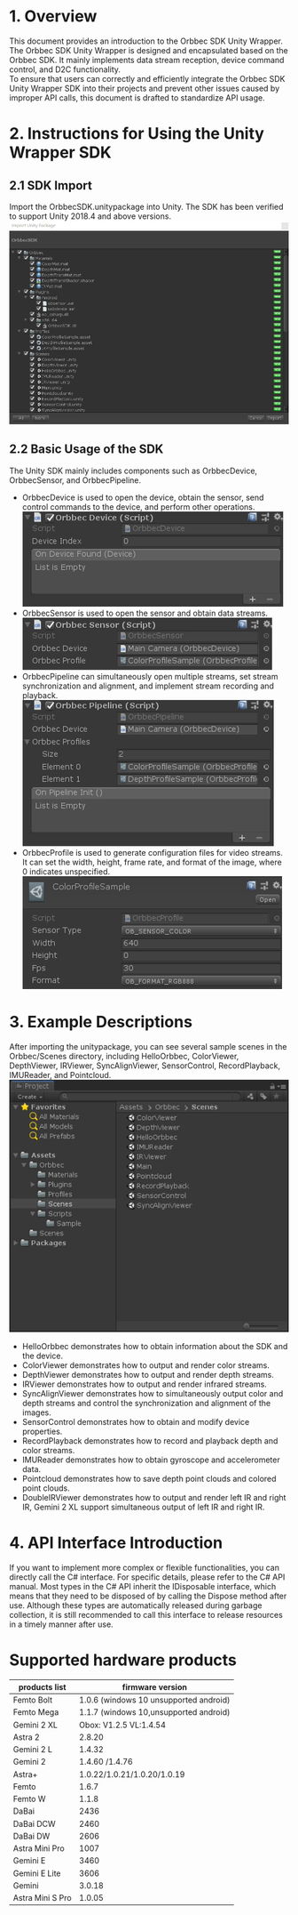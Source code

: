 # 1. Overview

This document provides an introduction to the Orbbec SDK Unity Wrapper. The Orbbec SDK Unity Wrapper is designed and encapsulated based on the Orbbec SDK. It mainly implements data stream reception, device command control, and D2C functionality. <br />To ensure that users can correctly and efficiently integrate the Orbbec SDK Unity Wrapper SDK into their projects and prevent other issues caused by improper API calls, this document is drafted to standardize API usage.

# 2. Instructions for Using the Unity Wrapper SDK

## 2.1 SDK Import

Import the OrbbecSDK.unitypackage into Unity. The SDK has been verified to support Unity 2018.4 and above versions. <br />![image.png](doc/images/import_package.png)

## 2.2 Basic Usage of the SDK

The Unity SDK mainly includes components such as OrbbecDevice, OrbbecSensor, and OrbbecPipeline.

- OrbbecDevice is used to open the device, obtain the sensor, send control commands to the device, and perform other operations. <br />
![](doc/images/orbbec_device.png)<br />
- OrbbecSensor is used to open the sensor and obtain data streams. <br />
![](doc/images/orbbec_sensor.png)<br />
- OrbbecPipeline can simultaneously open multiple streams, set stream synchronization and alignment, and implement stream recording and playback. <br />
![](doc/images/orbbec_pipeline.png)<br />
- OrbbecProfile is used to generate configuration files for video streams. It can set the width, height, frame rate, and format of the image, where 0 indicates unspecified. <br />
![](doc/images/orbbec_profile.png)<br />

# 3. Example Descriptions

After importing the unitypackage, you can see several sample scenes in the Orbbec/Scenes directory, including HelloOrbbec, ColorViewer, DepthViewer, IRViewer, SyncAlignViewer, SensorControl, RecordPlayback, IMUReader, and Pointcloud. <br />![image.png](doc/images/sample_scene.png)

- HelloOrbbec demonstrates how to obtain information about the SDK and the device.
- ColorViewer demonstrates how to output and render color streams.
- DepthViewer demonstrates how to output and render depth streams.
- IRViewer demonstrates how to output and render infrared streams.
- SyncAlignViewer demonstrates how to simultaneously output color and depth streams and control the synchronization and alignment of the images.
- SensorControl demonstrates how to obtain and modify device properties.
- RecordPlayback demonstrates how to record and playback depth and color streams.
- IMUReader demonstrates how to obtain gyroscope and accelerometer data.
- Pointcloud demonstrates how to save depth point clouds and colored point clouds.
- DoubleIRViewer demonstrates how to output and render left IR and right IR, Gemini 2 XL support simultaneous output of left IR and right IR.

# 4. API Interface Introduction

If you want to implement more complex or flexible functionalities, you can directly call the C# interface. For specific details, please refer to the C# API manual. Most types in the C# API inherit the IDisposable interface, which means that they need to be disposed of by calling the Dispose method after use. Although these types are automatically released during garbage collection, it is still recommended to call this interface to release resources in a timely manner after use.

# Supported hardware products

| **products list** | **firmware version** |
| --- | --- |
| Femto Bolt       | 1.0.6  (windows 10 unsupported android) |
| Femto Mega       | 1.1.7  (windows 10,unsupported android)  |
| Gemini 2 XL      | Obox: V1.2.5  VL:1.4.54    |
| Astra 2          | 2.8.20                     |
| Gemini 2 L       | 1.4.32                     |
| Gemini 2         | 1.4.60 /1.4.76             |
| Astra+           | 1.0.22/1.0.21/1.0.20/1.0.19 |
| Femto            | 1.6.7                       |
| Femto W          | 1.1.8                       |
| DaBai            | 2436                        |
| DaBai DCW        | 2460                        |
| DaBai DW         | 2606                        |
| Astra Mini Pro   | 1007                        |
| Gemini E         | 3460                        |
| Gemini E Lite    | 3606                        |
| Gemini           | 3.0.18                      |
| Astra Mini S Pro | 1.0.05                      |
